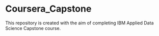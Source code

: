 # Coursera_Capstone
This repository is created with the aim of completing IBM Applied Data Science Capstone course.
